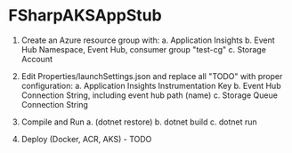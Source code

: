 # FSharpAKSAppStub

1. Create an Azure resource group with:
a. Application Insights
b. Event Hub Namespace, Event Hub, consumer group "test-cg"
c. Storage Account

2. Edit Properties/launchSettings.json and replace all "TODO" with proper configuration:
a. Application Insights Instrumentation Key
b. Event Hub Connection String, including event hub path (name)
c. Storage Queue Connection String

3. Compile and Run
a. (dotnet restore)
b. dotnet build
c. dotnet run

4. Deploy (Docker, ACR, AKS) - TODO
